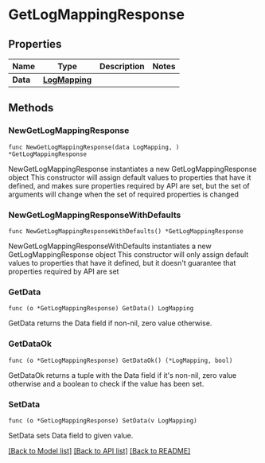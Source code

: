 # GetLogMappingResponse

## Properties

Name | Type | Description | Notes
------------ | ------------- | ------------- | -------------
**Data** | [**LogMapping**](LogMapping.md) |  | 

## Methods

### NewGetLogMappingResponse

`func NewGetLogMappingResponse(data LogMapping, ) *GetLogMappingResponse`

NewGetLogMappingResponse instantiates a new GetLogMappingResponse object
This constructor will assign default values to properties that have it defined,
and makes sure properties required by API are set, but the set of arguments
will change when the set of required properties is changed

### NewGetLogMappingResponseWithDefaults

`func NewGetLogMappingResponseWithDefaults() *GetLogMappingResponse`

NewGetLogMappingResponseWithDefaults instantiates a new GetLogMappingResponse object
This constructor will only assign default values to properties that have it defined,
but it doesn't guarantee that properties required by API are set

### GetData

`func (o *GetLogMappingResponse) GetData() LogMapping`

GetData returns the Data field if non-nil, zero value otherwise.

### GetDataOk

`func (o *GetLogMappingResponse) GetDataOk() (*LogMapping, bool)`

GetDataOk returns a tuple with the Data field if it's non-nil, zero value otherwise
and a boolean to check if the value has been set.

### SetData

`func (o *GetLogMappingResponse) SetData(v LogMapping)`

SetData sets Data field to given value.



[[Back to Model list]](../README.md#documentation-for-models) [[Back to API list]](../README.md#documentation-for-api-endpoints) [[Back to README]](../README.md)


